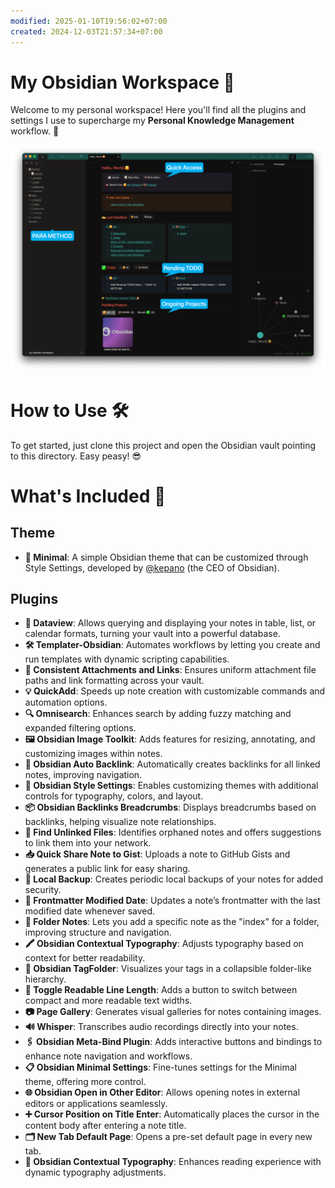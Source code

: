 ```yaml
---
modified: 2025-01-10T19:56:02+07:00
created: 2024-12-03T21:57:34+07:00
---
```

# My Obsidian Workspace 🚀

Welcome to my personal workspace! Here you'll find all the plugins and settings I use to supercharge my **Personal Knowledge Management** workflow. 💪

![Workspace Demo](./🏠%20Personal/1.%20Projects/Learn%20How%20to%20Use%20Obsidians/attachments/workspace-demo.png)

# How to Use 🛠️

To get started, just clone this project and open the Obsidian vault pointing to this directory. Easy peasy! 😎

# What's Included 🎁
## Theme
- **🎨 Minimal**: A simple Obsidian theme that can be customized through Style Settings, developed by [@kepano](https://stephango.com/about) (the CEO of Obsidian).

## Plugins
- **📄 Dataview**: Allows querying and displaying your notes in table, list, or calendar formats, turning your vault into a powerful database.
- **🛠️ Templater-Obsidian**: Automates workflows by letting you create and run templates with dynamic scripting capabilities.
- **🔄 Consistent Attachments and Links**: Ensures uniform attachment file paths and link formatting across your vault.
- **💡 QuickAdd**: Speeds up note creation with customizable commands and automation options.
- **🔍 Omnisearch**: Enhances search by adding fuzzy matching and expanded filtering options.
- **🖼️ Obsidian Image Toolkit**: Adds features for resizing, annotating, and customizing images within notes.
- **🔗 Obsidian Auto Backlink**: Automatically creates backlinks for all linked notes, improving navigation.
- **🎨 Obsidian Style Settings**: Enables customizing themes with additional controls for typography, colors, and layout.
- **📦 Obsidian Backlinks Breadcrumbs**: Displays breadcrumbs based on backlinks, helping visualize note relationships.
- **🔗 Find Unlinked Files**: Identifies orphaned notes and offers suggestions to link them into your network.
- **📥 Quick Share Note to Gist**: Uploads a note to GitHub Gists and generates a public link for easy sharing.
- **💾 Local Backup**: Creates periodic local backups of your notes for added security.
- **📝 Frontmatter Modified Date**: Updates a note’s frontmatter with the last modified date whenever saved.
- **📓 Folder Notes**: Lets you add a specific note as the "index" for a folder, improving structure and navigation.
- **🖍️ Obsidian Contextual Typography**: Adjusts typography based on context for better readability.
- **📂 Obsidian TagFolder**: Visualizes your tags in a collapsible folder-like hierarchy.
- **🔄 Toggle Readable Line Length**: Adds a button to switch between compact and more readable text widths.
- **📷 Page Gallery**: Generates visual galleries for notes containing images.
- **🔊 Whisper**: Transcribes audio recordings directly into your notes.
- **🖇️ Obsidian Meta-Bind Plugin**: Adds interactive buttons and bindings to enhance note navigation and workflows.
- **📋 Obsidian Minimal Settings**: Fine-tunes settings for the Minimal theme, offering more control.
- **🌐 Obsidian Open in Other Editor**: Allows opening notes in external editors or applications seamlessly.
- **➕ Cursor Position on Title Enter**: Automatically places the cursor in the content body after entering a note title.
- **🗂️ New Tab Default Page**: Opens a pre-set default page in every new tab.
- **📜 Obsidian Contextual Typography**: Enhances reading experience with dynamic typography adjustments.
